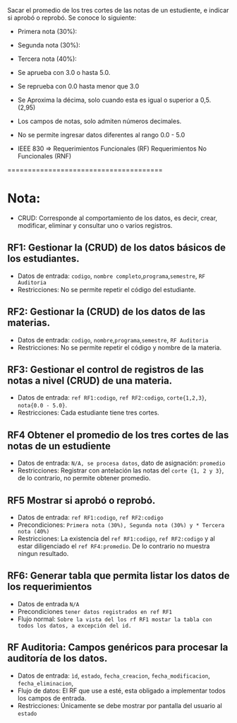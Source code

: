 Sacar el promedio de  los tres cortes de las notas de un estudiente, e indicar si aprobó o reprobó. 
Se conoce lo siguiente: 
* Primera nota (30%):
* Segunda nota (30%):
* Tercera nota (40%):
* Se aprueba con 3.0 o hasta 5.0.
* Se reprueba con 0.0 hasta menor que 3.0
* Se Aproxima la décima, solo cuando esta es igual o superior a 0,5. (2,95)
* Los campos de notas, solo admiten números decimales. 
* No se permite ingresar datos diferentes al rango 0.0 - 5.0 


* IEEE 830 => 
Requerimientos Funcionales (RF)
Requerimientos No Funcionales (RNF)

======================================
# Nota: 
-  CRUD: Corresponde al comportamiento de los datos, es decir, crear, modificar, eliminar y consultar uno o varios registros. 
	
## RF1: Gestionar la (CRUD) de los datos básicos de los estudiantes.

- Datos de entrada: `codigo`, `nombre completo`,`programa`,`semestre`, `RF Auditoria`
- Restricciones: No se permite repetir el código del estudiante.


## RF2: Gestionar la (CRUD) de los datos de las materias.
- Datos de entrada: `codigo`, `nombre`,`programa`,`semestre`, `RF Auditoria`
- Restricciones: No se permite repetir el código y nombre de la materia.

## RF3: Gestionar el control de registros de las notas a nivel (CRUD) de una materia.

- Datos de entrada: `ref RF1:codigo`, `ref RF2:codigo`, `corte{1,2,3}`, `nota{0.0 - 5.0}`. 
- Restricciones: Cada estudiante tiene tres cortes. 

## RF4 Obtener el promedio de los tres cortes de las notas de un estudiente

- Datos de entrada: `N/A, se procesa datos`, dato de asignación: `promedio`
- Restricciones: Registrar con antelación las notas del `corte {1, 2 y 3}`, de lo contrario, no permite obtener promedio. 

## RF5 Mostrar si aprobó o reprobó. 

- Datos de entrada: `ref RF1:codigo`, `ref RF2:codigo`
- Precondiciones: `Primera nota (30%), Segunda nota (30%) y * Tercera nota (40%)`
- Restricciones: La existencia del `ref RF1:codigo`, `ref RF2:codigo`  y al estar diligenciado el `ref RF4:promedio`. De lo contrario no muestra ningun resultado. 

## RF6: Generar tabla que permita listar los datos de los requerimientos 

- Datos de entrada `N/A`
- Precondiciones `tener datos registrados en ref RF1`
- Flujo normal: `Sobre la vista del los rf RF1 mostar la tabla con todos los datos, a excepción del id.`

## RF Auditoria: Campos genéricos para procesar la auditoría de los datos. 
- Datos de entrada:  `ìd`, `estado`, `fecha_creacion`, `fecha_modificacion`, `fecha_eliminacion`, 
- Flujo de datos: El RF que use a esté, esta obligado a implementar todos los campos de entrada. 
- Restricciones: Únicamente se debe mostrar por pantalla del usuario al `estado`

